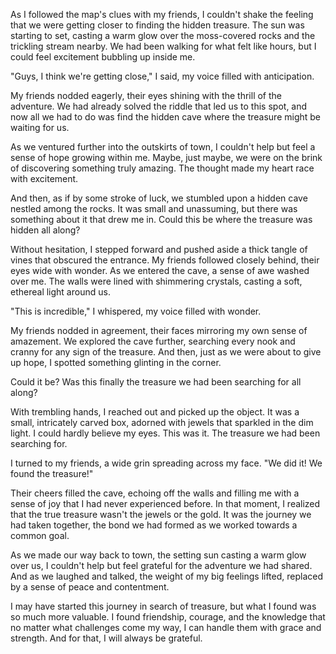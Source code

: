 As I followed the map's clues with my friends, I couldn't shake the feeling that we were getting closer to finding the hidden treasure. The sun was starting to set, casting a warm glow over the moss-covered rocks and the trickling stream nearby. We had been walking for what felt like hours, but I could feel excitement bubbling up inside me.

"Guys, I think we're getting close," I said, my voice filled with anticipation.

My friends nodded eagerly, their eyes shining with the thrill of the adventure. We had already solved the riddle that led us to this spot, and now all we had to do was find the hidden cave where the treasure might be waiting for us.

As we ventured further into the outskirts of town, I couldn't help but feel a sense of hope growing within me. Maybe, just maybe, we were on the brink of discovering something truly amazing. The thought made my heart race with excitement.

And then, as if by some stroke of luck, we stumbled upon a hidden cave nestled among the rocks. It was small and unassuming, but there was something about it that drew me in. Could this be where the treasure was hidden all along?

Without hesitation, I stepped forward and pushed aside a thick tangle of vines that obscured the entrance. My friends followed closely behind, their eyes wide with wonder. As we entered the cave, a sense of awe washed over me. The walls were lined with shimmering crystals, casting a soft, ethereal light around us.

"This is incredible," I whispered, my voice filled with wonder.

My friends nodded in agreement, their faces mirroring my own sense of amazement. We explored the cave further, searching every nook and cranny for any sign of the treasure. And then, just as we were about to give up hope, I spotted something glinting in the corner.

Could it be? Was this finally the treasure we had been searching for all along?

With trembling hands, I reached out and picked up the object. It was a small, intricately carved box, adorned with jewels that sparkled in the dim light. I could hardly believe my eyes. This was it. The treasure we had been searching for.

I turned to my friends, a wide grin spreading across my face. "We did it! We found the treasure!"

Their cheers filled the cave, echoing off the walls and filling me with a sense of joy that I had never experienced before. In that moment, I realized that the true treasure wasn't the jewels or the gold. It was the journey we had taken together, the bond we had formed as we worked towards a common goal.

As we made our way back to town, the setting sun casting a warm glow over us, I couldn't help but feel grateful for the adventure we had shared. And as we laughed and talked, the weight of my big feelings lifted, replaced by a sense of peace and contentment.

I may have started this journey in search of treasure, but what I found was so much more valuable. I found friendship, courage, and the knowledge that no matter what challenges come my way, I can handle them with grace and strength. And for that, I will always be grateful.

